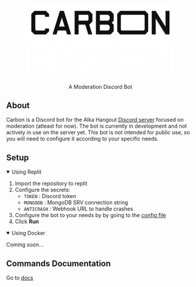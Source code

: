 <div align="center">
    <img src="./docs/Images/readme-dark.png#gh-light-mode-only" width="400px">
    <img src="./docs/Images/readme-light.png#gh-dark-mode-only" width="400px">
    <p>A Moderation Discord Bot</p>
</div>

## About

Carbon is a Discord bot for the Alka Hangout [Discord server](https://discord.com/invite/9h8QHAj2a5) focused on moderation (atleast for now). The bot is currently in development and not actively in use on the server yet. This bot is not intended for public use, so you will need to configure it according to your specific needs.

## Setup

<details open>
<summary>
Using Replit
</summary>

1. Import the repository to replit
2. Configure the secrets:
    - `TOKEN` : Discord token
    - `MONGODB` : MongoDB SRV connection string
    - `ANTICRASH` : Webhook URL to handle crashes
3. Configure the bot to your needs by by going to the [config file](src/config.yaml)
4. Click **Run**

</details>

<details open>
<summary>
Using Docker
</summary>

Coming soon...

</details>

## Commands Documentation

Go to [docs](docs/Commands/)
